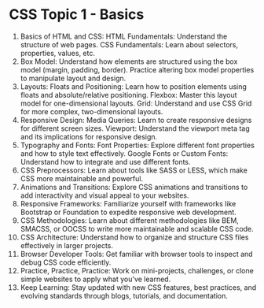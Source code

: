 # CSS Topic 1 - Basics

1. Basics of HTML and CSS:
HTML Fundamentals: Understand the structure of web pages.
CSS Fundamentals: Learn about selectors, properties, values, etc.
2. Box Model:
Understand how elements are structured using the box model (margin, padding, border).
Practice altering box model properties to manipulate layout and design.
3. Layouts:
Floats and Positioning: Learn how to position elements using floats and absolute/relative positioning.
Flexbox: Master this layout model for one-dimensional layouts.
Grid: Understand and use CSS Grid for more complex, two-dimensional layouts.
4. Responsive Design:
Media Queries: Learn to create responsive designs for different screen sizes.
Viewport: Understand the viewport meta tag and its implications for responsive design.
5. Typography and Fonts:
Font Properties: Explore different font properties and how to style text effectively.
Google Fonts or Custom Fonts: Understand how to integrate and use different fonts.
6. CSS Preprocessors:
Learn about tools like SASS or LESS, which make CSS more maintainable and powerful.
7. Animations and Transitions:
Explore CSS animations and transitions to add interactivity and visual appeal to your websites.
8. Responsive Frameworks:
Familiarize yourself with frameworks like Bootstrap or Foundation to expedite responsive web development.
9. CSS Methodologies:
Learn about different methodologies like BEM, SMACSS, or OOCSS to write more maintainable and scalable CSS code.
10. CSS Architecture:
Understand how to organize and structure CSS files effectively in larger projects.
11. Browser Developer Tools:
Get familiar with browser tools to inspect and debug CSS code efficiently.
12. Practice, Practice, Practice:
Work on mini-projects, challenges, or clone simple websites to apply what you've learned.
13. Keep Learning:
Stay updated with new CSS features, best practices, and evolving standards through blogs, tutorials, and documentation.
